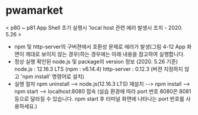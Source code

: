# pwamarket

< p80 ~ p81 App Shell 초기 실행시 'local host 관련 에러 발생시 조치 - 2020. 5.26 >
 - npm 및 http-server의 구버젼에서 호환성 문제로 에러가 발생(그림 4-12 App 화면이 제대로 보이지 않는 경우)하는 경우에는 아래 내용을 참고하여 실행합니다.
 - 정상 실행 확인된 node.js 및 package의 version 정보 (2020. 5.26 기준)
   node.js : 12.16.3 LTS (npm : v6.14.4)
   http-server : 0.12.3 (버젼 지정하지 않고 'npm install' 명령어로 설치)
 - 실행 절차
   npm uninstall --> node.js(12.16.3 LTS) 재설치 --> npm install --> npm start --> localhost:8080 접속
   (실습 환경에 따라 port 번호 8080은 8081 등으로 달라질 수 있습니다. npm start 후 터미널 화면에 나타나는 port 번호를 사용하세요.)
   
   
